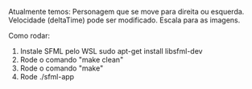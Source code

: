 
Atualmente temos:
Personagem que se move para direita ou esquerda. Velocidade (deltaTime) pode ser modificado. Escala para as imagens. 

Como rodar:

1. Instale SFML pelo WSL sudo apt-get install libsfml-dev
2. Rode o comando "make clean"
3. Rode o comando "make"
3. Rode ./sfml-app
